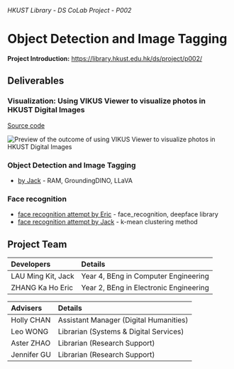 _HKUST Library - DS CoLab Project - P002_
# Object Detection and Image Tagging

**Project Introduction:**  https://library.hkust.edu.hk/ds/project/p002/  


## Deliverables

### Visualization: Using VIKUS Viewer to visualize photos in HKUST Digital Images
[Source code](https://github.com/hkust-lib-ds/P002-PUBLIC_ObjectDetection-ImageTagging/tree/main/visualization-using-vikusviewer)

![Preview of the outcome of using VIKUS Viewer to visualize photos in HKUST Digital Images](preview-img/p002_vikus-viewer.gif)

### Object Detection and Image Tagging
+ [by Jack](https://github.com/hkust-lib-ds/P002-PUBLIC_ObjectDetection-ImageTagging/tree/main/ObjectDetection-ImageTagging-by-Jack) - RAM, GroundingDINO, LLaVA

### Face recognition
+ [face recognition attempt by Eric](https://github.com/hkust-lib-ds/P002-PUBLIC_ObjectDetection-ImageTagging/tree/main/face-recognition-attempt-by-Eric) - face_recognition, deepface library
+ [face recognition attempt by Jack](https://github.com/hkust-lib-ds/P002-PUBLIC_ObjectDetection-ImageTagging/tree/main/face-recognition-attempt-by-Jack) - k-mean clustering method



## Project Team

| Developers          | Details                                    |
| :------------------ | :----------------------------------------- |
| LAU Ming Kit, Jack  | Year 4, BEng in Computer Engineering       |
| ZHANG Ka Ho Eric    | Year 2, BEng in Electronic Engineering     |

| Advisers    | Details                                |
| :---------- | :------------------------------------- |
| Holly CHAN  | Assistant Manager (Digital Humanities) |
| Leo WONG    | Librarian (Systems & Digital Services) |
| Aster ZHAO  | Librarian (Research Support)           |
| Jennifer GU | Librarian (Research Support)           |
